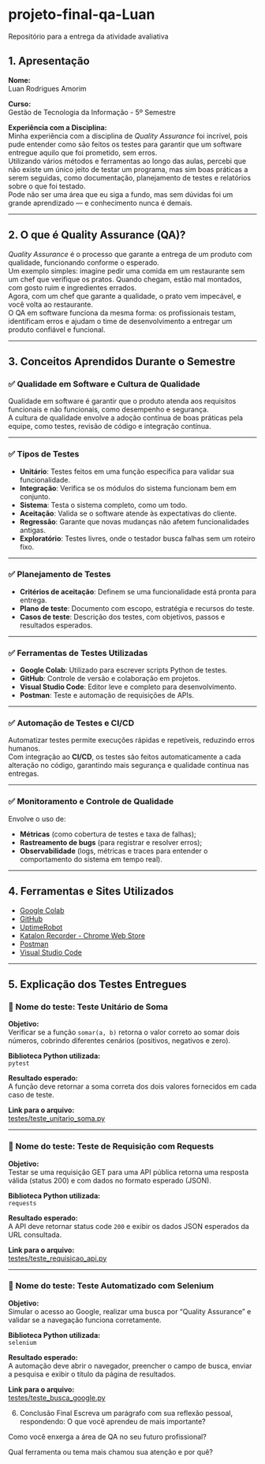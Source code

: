 # projeto-final-qa-Luan
Repositório para a entrega da atividade avaliativa


## 1. Apresentação

**Nome:**  
Luan Rodrigues Amorim

**Curso:**  
Gestão de Tecnologia da Informação - 5º Semestre

**Experiência com a Disciplina:**  
Minha experiência com a disciplina de *Quality Assurance* foi incrível, pois pude entender como são feitos os testes para garantir que um software entregue aquilo que foi prometido, sem erros.  
Utilizando vários métodos e ferramentas ao longo das aulas, percebi que não existe um único jeito de testar um programa, mas sim boas práticas a serem seguidas, como documentação, planejamento de testes e relatórios sobre o que foi testado.  
Pode não ser uma área que eu siga a fundo, mas sem dúvidas foi um grande aprendizado — e conhecimento nunca é demais.

---

## 2. O que é Quality Assurance (QA)?

*Quality Assurance* é o processo que garante a entrega de um produto com qualidade, funcionando conforme o esperado.  
Um exemplo simples: imagine pedir uma comida em um restaurante sem um chef que verifique os pratos. Quando chegam, estão mal montados, com gosto ruim e ingredientes errados.  
Agora, com um chef que garante a qualidade, o prato vem impecável, e você volta ao restaurante.  
O QA em software funciona da mesma forma: os profissionais testam, identificam erros e ajudam o time de desenvolvimento a entregar um produto confiável e funcional.

---

## 3. Conceitos Aprendidos Durante o Semestre

### ✅ Qualidade em Software e Cultura de Qualidade
Qualidade em software é garantir que o produto atenda aos requisitos funcionais e não funcionais, como desempenho e segurança.  
A cultura de qualidade envolve a adoção contínua de boas práticas pela equipe, como testes, revisão de código e integração contínua.

---

### ✅ Tipos de Testes

- **Unitário**: Testes feitos em uma função específica para validar sua funcionalidade.  
- **Integração**: Verifica se os módulos do sistema funcionam bem em conjunto.  
- **Sistema**: Testa o sistema completo, como um todo.  
- **Aceitação**: Valida se o software atende às expectativas do cliente.  
- **Regressão**: Garante que novas mudanças não afetem funcionalidades antigas.  
- **Exploratório**: Testes livres, onde o testador busca falhas sem um roteiro fixo.

---

### ✅ Planejamento de Testes

- **Critérios de aceitação**: Definem se uma funcionalidade está pronta para entrega.  
- **Plano de teste**: Documento com escopo, estratégia e recursos do teste.  
- **Casos de teste**: Descrição dos testes, com objetivos, passos e resultados esperados.

---

### ✅ Ferramentas de Testes Utilizadas

- **Google Colab**: Utilizado para escrever scripts Python de testes.  
- **GitHub**: Controle de versão e colaboração em projetos.  
- **Visual Studio Code**: Editor leve e completo para desenvolvimento.  
- **Postman**: Teste e automação de requisições de APIs.

---

### ✅ Automação de Testes e CI/CD

Automatizar testes permite execuções rápidas e repetíveis, reduzindo erros humanos.  
Com integração ao **CI/CD**, os testes são feitos automaticamente a cada alteração no código, garantindo mais segurança e qualidade contínua nas entregas.

---

### ✅ Monitoramento e Controle de Qualidade

Envolve o uso de:
- **Métricas** (como cobertura de testes e taxa de falhas);  
- **Rastreamento de bugs** (para registrar e resolver erros);  
- **Observabilidade** (logs, métricas e traces para entender o comportamento do sistema em tempo real).

---

## 4. Ferramentas e Sites Utilizados

- [Google Colab](https://colab.research.google.com/)  
- [GitHub](https://github.com/)  
- [UptimeRobot](https://uptimerobot.com/)  
- [Katalon Recorder - Chrome Web Store](https://chromewebstore.google.com/detail/katalon-recorder-selenium/ljdobmomdgdljniojadhoplhkpialdid)  
- [Postman](https://www.postman.com)  
- [Visual Studio Code](https://code.visualstudio.com)

---

## 5. Explicação dos Testes Entregues

### 🔹 Nome do teste: Teste Unitário de Soma

**Objetivo:**  
Verificar se a função `somar(a, b)` retorna o valor correto ao somar dois números, cobrindo diferentes cenários (positivos, negativos e zero).

**Biblioteca Python utilizada:**  
`pytest`

**Resultado esperado:**  
A função deve retornar a soma correta dos dois valores fornecidos em cada caso de teste.

**Link para o arquivo:**  
[testes/teste_unitario_soma.py](testes/tese_01.py)

---

### 🔹 Nome do teste: Teste de Requisição com Requests

**Objetivo:**  
Testar se uma requisição GET para uma API pública retorna uma resposta válida (status 200) e com dados no formato esperado (JSON).

**Biblioteca Python utilizada:**  
`requests`

**Resultado esperado:**  
A API deve retornar status code `200` e exibir os dados JSON esperados da URL consultada.

**Link para o arquivo:**  
[testes/teste_requisicao_api.py](testes/teste_requisicao_api.py)

---

### 🔹 Nome do teste: Teste Automatizado com Selenium

**Objetivo:**  
Simular o acesso ao Google, realizar uma busca por “Quality Assurance” e validar se a navegação funciona corretamente.

**Biblioteca Python utilizada:**  
`selenium`

**Resultado esperado:**  
A automação deve abrir o navegador, preencher o campo de busca, enviar a pesquisa e exibir o título da página de resultados.

**Link para o arquivo:**  
[testes/teste_busca_google.py](testes/teste_busca_google.py)

6. Conclusão Final
Escreva um parágrafo com sua reflexão pessoal, respondendo:
O que você aprendeu de mais importante?


Como você enxerga a área de QA no seu futuro profissional?


Qual ferramenta ou tema mais chamou sua atenção e por quê?



